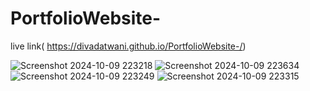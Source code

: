 # PortfolioWebsite-

live link( https://divadatwani.github.io/PortfolioWebsite-/)

![Screenshot 2024-10-09 223218](https://github.com/user-attachments/assets/c1f1c707-587a-492f-9adc-fa12e8ea9603)
![Screenshot 2024-10-09 223634](https://github.com/user-attachments/assets/857ddb17-33ab-46c2-bcfb-7da04a69de56)
![Screenshot 2024-10-09 223249](https://github.com/user-attachments/assets/3d723d18-e2e4-4f68-9588-b7e8657d3e7a)
![Screenshot 2024-10-09 223315](https://github.com/user-attachments/assets/57eea0cc-2ae4-4790-8f44-23ece3a9ecee)
